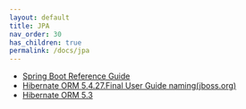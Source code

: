 ```yaml
---
layout: default
title: JPA
nav_order: 30
has_children: true
permalink: /docs/jpa
---
```


- [Spring Boot Reference Guide](https://docs.spring.io/spring-boot/docs/2.1.3.RELEASE/reference/htmlsingle/#howto-configure-hibernate-naming-strategy)
- [Hibernate ORM 5.4.27.Final User Guide naming(jboss.org)](https://docs.jboss.org/hibernate/orm/5.4/userguide/html_single/Hibernate_User_Guide.html#naming)
- [Hibernate ORM 5.3](https://docs.jboss.org/hibernate/orm/5.3/userguide/html_single/Hibernate_User_Guide.html)